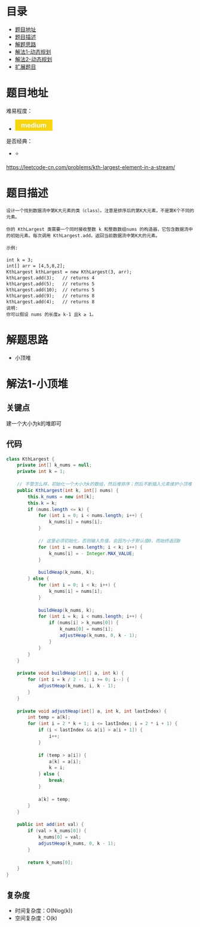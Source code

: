 # 目录
* [题目地址](#题目地址)
* [题目描述](#题目描述)
* [解题思路](#解题思路)
* [解法1-动态规划](#解法1-动态规划)
* [解法2-动态规划](#解法2-动态规划)
* [扩展题目](#扩展题目)



# 题目地址
难易程度：
- ![medium.jpg](../.images/medium.jpg)

是否经典：
- ⭐️

https://leetcode-cn.com/problems/kth-largest-element-in-a-stream/

# 题目描述
```$xslt
设计一个找到数据流中第K大元素的类（class）。注意是排序后的第K大元素，不是第K个不同的元素。

你的 KthLargest 类需要一个同时接收整数 k 和整数数组nums 的构造器，它包含数据流中的初始元素。每次调用 KthLargest.add，返回当前数据流中第K大的元素。

示例:

int k = 3;
int[] arr = [4,5,8,2];
KthLargest kthLargest = new KthLargest(3, arr);
kthLargest.add(3);   // returns 4
kthLargest.add(5);   // returns 5
kthLargest.add(10);  // returns 5
kthLargest.add(9);   // returns 8
kthLargest.add(4);   // returns 8
说明:
你可以假设 nums 的长度≥ k-1 且k ≥ 1。
```


# 解题思路
- 小顶堆



# 解法1-小顶堆
## 关键点
建一个大小为k的堆即可


## 代码
```Java
class KthLargest {
    private int[] k_nums = null;
    private int k = 1;

    // 不管怎么样，初始化一个大小为k的数组，然后堆排序；然后不断插入元素维护小顶堆
    public KthLargest(int k, int[] nums) {
        this.k_nums = new int[k];
        this.k = k;
        if (nums.length <= k) {
            for (int i = 0; i < nums.length; i++) {
                k_nums[i] = nums[i];
            }

            // 这里必须初始化，否则输入负值，会因为小于默认值0，而始终返回0
            for (int i = nums.length; i < k; i++) {
                k_nums[i] = - Integer.MAX_VALUE;
            }

            buildHeap(k_nums, k);
        } else {
            for (int i = 0; i < k; i++) {
                k_nums[i] = nums[i];
            }

            buildHeap(k_nums, k);
            for (int i = k; i < nums.length; i++) {
                if (nums[i] > k_nums[0]) {
                    k_nums[0] = nums[i];
                    adjustHeap(k_nums, 0, k - 1);
                }
            }
        }
    }

    private void buildHeap(int[] a, int k) {
        for (int i = k / 2 - 1; i >= 0; i--) {
            adjustHeap(k_nums, i, k - 1);
        }
    }

    private void adjustHeap(int[] a, int k, int lastIndex) {
        int temp = a[k];
        for (int i = 2 * k + 1; i <= lastIndex; i = 2 * i + 1) {
            if (i < lastIndex && a[i] > a[i + 1]) {
                i++;
            }

            if (temp > a[i]) {
                a[k] = a[i];
                k = i;
            } else {
                break;
            }

            a[k] = temp;
        }
    }

    public int add(int val) {
        if (val > k_nums[0]) {
            k_nums[0] = val;
            adjustHeap(k_nums, 0, k - 1);
        }

        return k_nums[0];
    }
}
```


## 复杂度
- 时间复杂度：O(Nlog(k))
- 空间复杂度：O(k)

